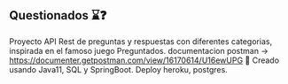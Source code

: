## Questionados :hourglass::question:
Proyecto API Rest de preguntas y respuestas con diferentes categorias, inspirada en el famoso juego Preguntados.
documentacion postman -> https://documenter.getpostman.com/view/16170614/U16ewUPG
🔨 Creado usando Java11, SQL y SpringBoot.
    Deploy heroku, postgres.
